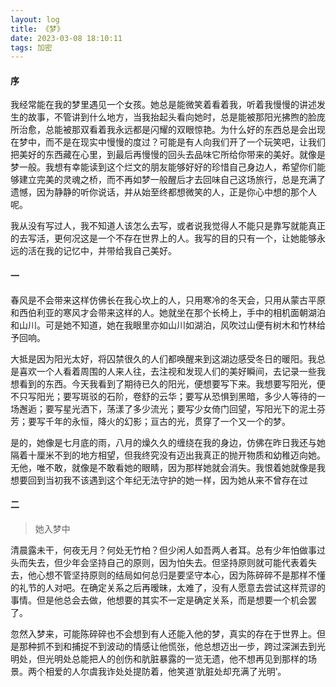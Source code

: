 ```yaml
---
layout: log
title: 《梦》
date: 2023-03-08 18:10:11
tags: 加密
---
```

#### 序

我经常能在我的梦里遇见一个女孩。她总是能微笑着看着我，听着我慢慢的讲述发生的故事，不管讲到什么地方，当我抬起头看向她时，总是能被那阳光拂煦的脸庞所治愈，总能被那双看着我永远都是闪耀的双眼惊艳。为什么好的东西总是会出现在梦中，而不是在现实中慢慢的度过？可能是有人向我们开了一个玩笑吧，让我们把美好的东西藏在心里，到最后再慢慢的回头去品味它所给你带来的美好。就像是梦一般。我想有幸能读到这个烂文的朋友能够好好的珍惜自己身边人，希望你们能够建立完美的灵魂之桥，而不再如梦一般醒后才去回味自己这场旅行，总是充满了遗憾，因为静静的听你说话，并从始至终都想微笑的人，正是你心中想的那个人呢。


我从没有写过人，我不知道人该怎么去写，或者说我觉得人不能只是靠写就能真正的去写活，更何况这是一个不存在世界上的人。我写的目的只有一个，让她能够永远的活在我的记忆中，并带给我自己美好。


#### 一

春风是不会带来这样仿佛长在我心坎上的人，只用寒冷的冬天会，只用从蒙古平原和西伯利亚的寒风才会带来这样的人。她就坐在那个长椅上，手中的相机面朝湖泊和山川。可是她不知道，她在我眼里亦如山川如湖泊，风吹过山便有树木和竹林给予回响。

大抵是因为阳光太好，将囚禁很久的人们都唤醒来到这湖边感受冬日的暖阳。我总是喜欢一个人看着周围的人来人往，去注视和发现人们的美好瞬间，去记录一些我想看到的东西。今天我看到了期待已久的阳光，便想要写下来。我想要写阳光，便不只写阳光；要写斑驳的石阶，卷舒的云华；要写从恐惧到黑暗，多少人等待的一场邂逅；要写星光洒下，荡漾了多少流光；要写少女倚门回望，写阳光下的泥土芬芳；要写千年的永恒，降火的幻影；亘古的光，贯穿了一个又一个的梦。

是的，她像是七月底的雨，八月的燥久久的缠绕在我的身边，仿佛在昨日我还与她隔着十厘米不到的地方相望，但我终究没有迈出我真正的抛开物质和幼稚迈向她。无他，唯不敢，就像是不敢看她的眼睛，因为那样她就会消失。我恨着她就像是我想要回到当初我不该遇到这个年纪无法守护的她一样，因为她从来不曾存在过

#### 二
>她入梦中


清晨露未干，何夜无月？何处无竹柏？但少闲人如吾两人者耳。总有少年怕做事过头而失去，但少年会坚持自己的原则，因为怕失去。但坚持原则就可能代表着失去，他心想不管坚持原则的结局如何总归是要坚守本心，因为陈碎碎不是那样不懂的礼节的人对吧。在确定关系之后再暧昧，太难了，没有人愿意去尝试这样荒谬的事情。但是他总会去做，他想要的其实不一定是确定关系，而是想要一个机会罢了。


忽然入梦来，可能陈碎碎也不会想到有人还能入他的梦，真实的存在于世界上。但是那种抓不到和捕捉不到波动的情感让他慌张，他总想迈出一步，跨过深渊去到光明处，但光明处总能把人的创伤和肮脏暴露的一览无遗，他不想再见到那样的场景。两个相爱的人尔虞我诈处处提防着，他笑道‘肮脏处却充满了光明’。


